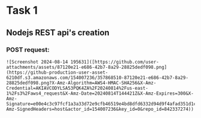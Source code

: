 # Task 1

## Nodejs REST api's creation

### POST request:
    ![Screenshot 2024-08-14 195631]([https://github.com/user-attachments/assets/87120e21-e686-42b7-8a29-28825dedf098.png](https://github-production-user-asset-6210df.s3.amazonaws.com/154007236/357868510-87120e21-e686-42b7-8a29-28825dedf098.png?X-Amz-Algorithm=AWS4-HMAC-SHA256&X-Amz-Credential=AKIAVCODYLSA53PQK4ZA%2F20240814%2Fus-east-1%2Fs3%2Faws4_request&X-Amz-Date=20240814T144421Z&X-Amz-Expires=300&X-Amz-Signature=e00e4c3c97fcf1a3a33d72e9cfb46519e4bd8dfd6332d94d9f4afad351d1c179&X-Amz-SignedHeaders=host&actor_id=154007236&key_id=0&repo_id=842337274))
